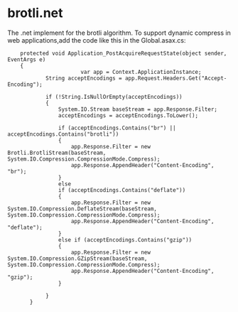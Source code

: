 # brotli.net
The .net implement for the brotli algorithm.
To support dynamic compress in web applications,add the code like this in the Global.asax.cs:

        protected void Application_PostAcquireRequestState(object sender, EventArgs e)
        {
                           var app = Context.ApplicationInstance;
                String acceptEncodings = app.Request.Headers.Get("Accept-Encoding");

                if (!String.IsNullOrEmpty(acceptEncodings))
                {
                    System.IO.Stream baseStream = app.Response.Filter;
                    acceptEncodings = acceptEncodings.ToLower();

                    if (acceptEncodings.Contains("br") || acceptEncodings.Contains("brotli"))
                    {
                        app.Response.Filter = new Brotli.BrotliStream(baseStream, System.IO.Compression.CompressionMode.Compress);
                        app.Response.AppendHeader("Content-Encoding", "br");
                    }
                    else
                    if (acceptEncodings.Contains("deflate"))
                    {
                        app.Response.Filter = new System.IO.Compression.DeflateStream(baseStream, System.IO.Compression.CompressionMode.Compress);
                        app.Response.AppendHeader("Content-Encoding", "deflate");
                    }
                    else if (acceptEncodings.Contains("gzip"))
                    {
                        app.Response.Filter = new System.IO.Compression.GZipStream(baseStream, System.IO.Compression.CompressionMode.Compress);
                        app.Response.AppendHeader("Content-Encoding", "gzip");
                    }

                }
           }      	
